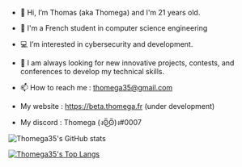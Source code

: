 - 👋 Hi, I’m Thomas (aka Thomega) and I'm 21 years old.

- 🎒 I'm a French student in computer science engineering

- 💻 I’m interested in cybersecurity and development. 

- 👀 I am always looking for new innovative projects, contests, and conferences to develop my technical skills.

- 📫 How to reach me : thomega35@gmail.com

- My website : https://beta.thomega.fr (under development)

- My discord : Thomega (งʘ̅͜ʘ̅)ง#0007

![Thomega35's GitHub stats](https://github-readme-stats.vercel.app/api?username=Thomega35&show_icons=true&theme=transparent)

[![Thomega35's Top Langs](https://github-readme-stats.vercel.app/api/top-langs/?username=Thomega35&show_icons=true&theme=transparent)](https://github.com/anuraghazra/github-readme-stats)




<!--
**Thomega35/Thomega35** is a ✨ _special_ ✨ repository because its `README.md` (this file) appears on your GitHub profile.

Here are some ideas to get you started:

- 🔭 I’m currently working on ...
- 🌱 I’m currently learning ...
- 👯 I’m looking to collaborate on ...
- 🤔 I’m looking for help with ...
- 💬 Ask me about ...
- 📫 How to reach me: ...
- 😄 Pronouns: ...
- ⚡ Fun fact: ...
-->
